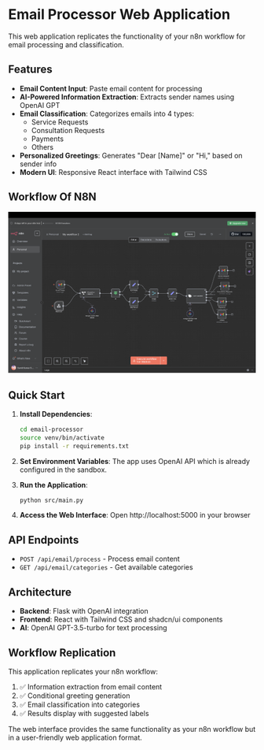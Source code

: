 # Email Processor Web Application

This web application replicates the functionality of your n8n workflow for email processing and classification.

## Features

- **Email Content Input**: Paste email content for processing
- **AI-Powered Information Extraction**: Extracts sender names using OpenAI GPT
- **Email Classification**: Categorizes emails into 4 types:
  - Service Requests
  - Consultation Requests  
  - Payments
  - Others
- **Personalized Greetings**: Generates "Dear [Name]" or "Hi," based on sender info
- **Modern UI**: Responsive React interface with Tailwind CSS
## Workflow Of N8N
 ![Workflow Screenshot](workflow.png)

## Quick Start

1. **Install Dependencies**:
   ```bash
   cd email-processor
   source venv/bin/activate
   pip install -r requirements.txt
   ```

2. **Set Environment Variables**:
   The app uses OpenAI API which is already configured in the sandbox.

3. **Run the Application**:
   ```bash
   python src/main.py
   ```

4. **Access the Web Interface**:
   Open http://localhost:5000 in your browser

## API Endpoints

- `POST /api/email/process` - Process email content
- `GET /api/email/categories` - Get available categories

## Architecture

- **Backend**: Flask with OpenAI integration
- **Frontend**: React with Tailwind CSS and shadcn/ui components
- **AI**: OpenAI GPT-3.5-turbo for text processing

## Workflow Replication

This application replicates your n8n workflow:
1. ✅ Information extraction from email content
2. ✅ Conditional greeting generation
3. ✅ Email classification into categories
4. ✅ Results display with suggested labels

The web interface provides the same functionality as your n8n workflow but in a user-friendly web application format.

